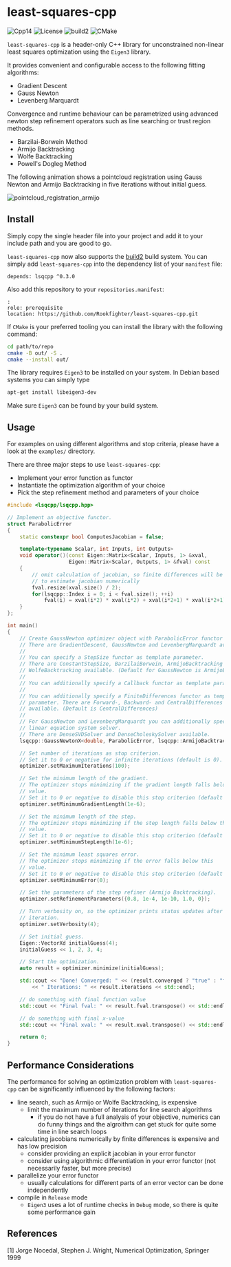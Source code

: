 # least-squares-cpp

![Cpp14](https://img.shields.io/badge/C%2B%2B-14-blue.svg)
![License](https://img.shields.io/packagist/l/doctrine/orm.svg)
![build2](https://img.shields.io/badge/build2-on-yellow.svg)
![CMake](https://github.com/Rookfighter/least-squares-cpp/workflows/CMake/badge.svg)

```least-squares-cpp``` is a header-only C++ library for unconstrained non-linear
least squares optimization using the ```Eigen3``` library.

It provides convenient and configurable access to the following fitting algorithms:

* Gradient Descent
* Gauss Newton
* Levenberg Marquardt

Convergence and runtime behaviour can be parametrized using advanced newton step refinement
operators such as line searching or trust region methods.

* Barzilai-Borwein Method
* Armijo Backtracking
* Wolfe Backtracking
* Powell's Dogleg Method

The following animation shows a pointcloud registration using Gauss Newton and Armijo Backtracking in five
iterations without initial guess.

![pointcloud_registration_armijo](doc/img/pointcloud_registration_armijo.gif)

## Install

Simply copy the single header file into your project and add it to your include path and you are
good to go.

`least-squares-cpp` now also supports the [build2](https://build2.org/) build system. You can simply add `least-squares-cpp`
into the dependency list of your `manifest` file:

```
depends: lsqcpp ^0.3.0
```

Also add this repository to your `repositories.manifest`:

```
:
role: prerequisite
location: https://github.com/Rookfighter/least-squares-cpp.git
```

If `CMake` is your preferred tooling you can install the library with the following command:

```bash
cd path/to/repo
cmake -B out/ -S .
cmake --install out/
```

The library requires ```Eigen3``` to be installed on your system.
In Debian based systems you can simply type

```bash
apt-get install libeigen3-dev
```

Make sure ```Eigen3``` can be found by your build system.

## Usage

For examples on using different algorithms and stop criteria, please have a look at the ```examples/``` directory.

There are three major steps to use ```least-squares-cpp```:

* Implement your error function as functor
* Instantiate the optimization algorithm of your choice
* Pick the step refinement method and parameters of your choice


```cpp
#include <lsqcpp/lsqcpp.hpp>

// Implement an objective functor.
struct ParabolicError
{
    static constexpr bool ComputesJacobian = false;

    template<typename Scalar, int Inputs, int Outputs>
    void operator()(const Eigen::Matrix<Scalar, Inputs, 1> &xval,
                    Eigen::Matrix<Scalar, Outputs, 1> &fval) const
    {
        // omit calculation of jacobian, so finite differences will be used
        // to estimate jacobian numerically
        fval.resize(xval.size() / 2);
        for(lsqcpp::Index i = 0; i < fval.size(); ++i)
            fval(i) = xval(i*2) * xval(i*2) + xval(i*2+1) * xval(i*2+1);
    }
};

int main()
{
    // Create GaussNewton optimizer object with ParabolicError functor as objective.
    // There are GradientDescent, GaussNewton and LevenbergMarquardt available.
    //
    // You can specify a StepSize functor as template parameter.
    // There are ConstantStepSize, BarzilaiBorwein, ArmijoBacktracking
    // WolfeBacktracking available. (Default for GaussNewton is ArmijoBacktracking)
    //
    // You can additionally specify a Callback functor as template parameter.
    //
    // You can additionally specify a FiniteDifferences functor as template
    // parameter. There are Forward-, Backward- and CentralDifferences
    // available. (Default is CentralDifferences)
    //
    // For GaussNewton and LevenbergMarquardt you can additionally specify a
    // linear equation system solver.
    // There are DenseSVDSolver and DenseCholeskySolver available.
    lsqcpp::GaussNewtonX<double, ParabolicError, lsqcpp::ArmijoBacktracking> optimizer;

    // Set number of iterations as stop criterion.
    // Set it to 0 or negative for infinite iterations (default is 0).
    optimizer.setMaximumIterations(100);

    // Set the minimum length of the gradient.
    // The optimizer stops minimizing if the gradient length falls below this
    // value.
    // Set it to 0 or negative to disable this stop criterion (default is 1e-9).
    optimizer.setMinimumGradientLength(1e-6);

    // Set the minimum length of the step.
    // The optimizer stops minimizing if the step length falls below this
    // value.
    // Set it to 0 or negative to disable this stop criterion (default is 1e-9).
    optimizer.setMinimumStepLength(1e-6);

    // Set the minimum least squares error.
    // The optimizer stops minimizing if the error falls below this
    // value.
    // Set it to 0 or negative to disable this stop criterion (default is 0).
    optimizer.setMinimumError(0);

    // Set the parameters of the step refiner (Armijo Backtracking).
    optimizer.setRefinementParameters({0.8, 1e-4, 1e-10, 1.0, 0});

    // Turn verbosity on, so the optimizer prints status updates after each
    // iteration.
    optimizer.setVerbosity(4);

    // Set initial guess.
    Eigen::VectorXd initialGuess(4);
    initialGuess << 1, 2, 3, 4;

    // Start the optimization.
    auto result = optimizer.minimize(initialGuess);

    std::cout << "Done! Converged: " << (result.converged ? "true" : "false")
        << " Iterations: " << result.iterations << std::endl;

    // do something with final function value
    std::cout << "Final fval: " << result.fval.transpose() << std::endl;

    // do something with final x-value
    std::cout << "Final xval: " << result.xval.transpose() << std::endl;

    return 0;
}
```

## Performance Considerations

The performance for solving an optimization problem with ```least-squares-cpp``` can be significantly
influenced by the following factors:

* line search, such as Armijo or Wolfe Backtracking, is expensive
  * limit the maximum number of iterations for line search algorithms
    * if you do not have a full analysis of your objective, numerics can do funny things and the algroithm can get stuck for quite some time in line search loops
* calculating jacobians numerically by finite differences is expensive and has low precision
  * consider providing an explicit jacobian in your error functor
  * consider using algorithmic differentiation in your error functor (not necessarily faster, but more precise)
* parallelize your error functor
  * usually calculations for different parts of an error vector can be done independently
* compile in ```Release``` mode
  * ```Eigen3``` uses a lot of runtime checks in ```Debug``` mode, so there is quite some performance gain

## References

[1] Jorge Nocedal, Stephen J. Wright, Numerical Optimization, Springer 1999


